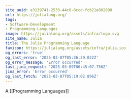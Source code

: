 ```yaml
---
site_uuid: e3139741-2533-44c8-8ccd-fcb21e802898
url: https://julialang.org/
tags:
- Software-Development
- Programming-Languages
image: https://julialang.org/assets/infra/logo.svg
site_name: Julia
title: The Julia Programming Language
favicon: https://julialang.org/assets/infra/julia.ico
og_errors: 'true'
og_last_error: '2025-03-07T05:36:39.032Z'
og_error_message: 'Error occurred'
last_jina_request: '2025-03-09T06:45:07.756Z'
jina_error: 'Error occurred'
og_last_fetch: '2025-03-07T05:19:02.896Z'
---
```


A [[Programming Languages]]

